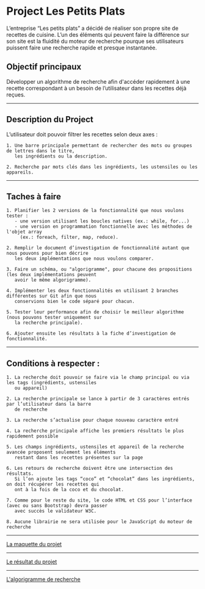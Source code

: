 # Project Les Petits Plats


L’entreprise “Les petits plats” a décidé de réaliser son propre site de recettes de cuisine.
L’un des éléments qui peuvent faire la différence sur son site est la fluidité du moteur de recherche
pourque ses utilisateurs puissent faire une recherche rapide et presque instantanée.

## Objectif principaux
Développer un algorithme de recherche afin d'accéder rapidement à une recette correspondant à un besoin
de l’utilisateur dans les recettes déjà reçues.

----------------------------------------------------------------------------------------------------------

## Description du Project
L’utilisateur doit pouvoir filtrer les recettes selon deux axes :

    1. Une barre principale permettant de rechercher des mots ou groupes de lettres dans le titre, 
       les ingrédients ou la description.

    2. Recherche par mots clés dans les ingrédients, les ustensiles ou les appareils.

----------------------------------------------------------------------------------------------------------

## Taches à faire

    1. Planifier les 2 versions de la fonctionnalité que nous voulons tester : 
       - une version utilisant les boucles natives (ex.: while, for...)
       - une version en programmation fonctionnelle avec les méthodes de l'objet array 
         (ex.: foreach, filter, map, reduce).     
    
    2. Remplir le document d’investigation de fonctionnalité autant que nous pouvons pour bien décrire 
       les deux implémentations que nous voulons comparer.
    
    3. Faire un schéma, ou "algorigramme", pour chacune des propositions (les deux implémentations peuvent 
       avoir le même algorigramme).
    
    4. Implémenter les deux fonctionnalités en utilisant 2 branches différentes sur Git afin que nous 
       conservions bien le code séparé pour chacun.
    
    5. Tester leur performance afin de choisir le meilleur algorithme (nous pouvons tester uniquement sur 
       la recherche principale).
    
    6. Ajouter ensuite les résultats à la fiche d’investigation de fonctionnalité.

-------------------------------------------------------------------------------------------------------------

## Conditions à respecter :
    
    1. La recherche doit pouvoir se faire via le champ principal ou via les tags (ingrédients, ustensiles 
       ou appareil)
    
    2. La recherche principale se lance à partir de 3 caractères entrés par l’utilisateur dans la barre 
       de recherche

    3. La recherche s’actualise pour chaque nouveau caractère entré

    4. La recherche principale affiche les premiers résultats le plus rapidement possible
    
    5. Les champs ingrédients, ustensiles et appareil de la recherche avancée proposent seulement les éléments
       restant dans les recettes présentes sur la page

    6. Les retours de recherche doivent être une intersection des résultats. 
       Si l’on ajoute les tags “coco” et “chocolat” dans les ingrédients, on doit récupérer les recettes qui 
       ont à la fois de la coco et du chocolat.

    7. Comme pour le reste du site, le code HTML et CSS pour l’interface (avec ou sans Bootstrap) devra passer
       avec succès le validateur W3C.

    8. Aucune librairie ne sera utilisée pour le JavaScript du moteur de recherche

-------------------------------------------------------------------------------------------------------------

[La maquette du projet](https://www.figma.com/file/xqeE1ZKlHUWi2Efo8r73NK/UI-Design-Les-Petits-Plats-FR?node-id=1%3A2)

-------------------------------------------------------------------------------------------------------------

[Le résultat du projet](https://vsabernard.github.io/P7Les-Petits-Plats/)

-------------------------------------------------------------------------------------------------------------

[L'algorigramme de recherche](https://viewer.diagrams.net/?tags=%7B%7D&highlight=006666&edit=_blank&layers=1&nav=1&title=Algorigramme_P7_Les-petits-plats#R%3Cmxfile%3E%3Cdiagram%20id%3D%22f9-gHb_kgUe9WOifYyFr%22%20name%3D%22Sc%C3%A9nario%20global%22%3E7V3bkps4EP0a1z5NCklcH%2BeaTVWS2cpUbvvG2LLNBCMv4Mw4X7%2BSQYCEsGUbMDPlVCUxQhKg03261WrBCF0vXt7H%2FnL%2BiUxwOILG5GWEbkYQAs%2F26H%2BsZJ2VuI6bFcziYJIVGWXBQ%2FAH5y156SqY4CQvy4pSQsI0WIqFYxJFeJwKZX4ck2ex2pSEE6Fg6c9wreBh7If10u%2FBJJ3npbZllif%2BxsFszi8N%2BBMvfF47f5Rk7k%2FIc6UI3Y7QdUxImv0ij0%2FsCaAR%2Bo90FDf1spbCSG3qLl6ucUhH%2Bi47pD%2Fy1sLZomHxFDGO0upN3TU0sLDzbfkR3H658v%2F2ksm31Wp6f5H38tsPV5jfnh3S%2Fq7miP6asV83o2s0uvQeVyk%2FRy9Sns5HIl3z8aWXpVDSg6vneZDih6U%2FZmeeqTSxftMFGwhQtKw%2BAb8dHKf4pVKUP9F7TBY4jde0Sn4WujlouSya%2BfA%2BV4A1crDmFUztvMzPZWlW9AyrCOSDuMeAQo0B%2FRjEmMnEX0G0ZINqTLLDVRqEQeKneBXrjTQVvyX7SYfQD0McklnsL2jFJY4D%2Bjg4ls%2F9U57YBc40eMFceVsCC3iWABYwjRpaSIWW2RVawFTAJYvzhLJHfkjidE5mJPLD27L0KiaraILZdQx6VNb5SMgyH70nnKbrfDT9VUo0FSEhq3iMtzwAyvnTj2c43VIvf072LFuRinHop8FvkSnbVxLzFKOMX4L0R96c%2Ff7Jfr%2Bz8qObl8qpm3V%2BMCVRek1CEm%2FuEl1fG%2FQPLU%2FSmPzClTN3d%2FmZo7FsD6O86T8kiNJSCxEStRAaknZlwpS3KpG%2BjGN%2FXam2ZBWS5usADwnXQUCyTzvq8%2FsqBS27g1LsijE5XBKRBl3fRmlMGZMyNN6o2oye8BeMLqPHZLmBXEnWcj9Fs%2ByIXc1AzM%2BhDE3NPDOybkwdIy3qj%2Bdk8bhK%2BjGylmhkoenWrayt4G0AOyNu65UTt6lJ3AAMirlV9lKW87sg5Arjs3%2BCJMUHqszGMYrxmIKANfVCgLR%2F3TANT083OvNAbQ3NiCaXbCJFj8ahnyTBWBwXcRALu1nYyp8Vi6q2m3RA43XWyLRdXpBZXANYvKBsvDkSWld81ZvjDCufZO7SNaipahVoLQWyvOxIO23x%2BTL3lmU7nT13zU7XO0JiR56evW%2FLxPLH6EIgTQdURfKdgba7c%2BygPbkamLxASV5knHXlBSFbbe77EhgdBhuybQe6hAN0Jagf4w50okGfgoQZ5Y27SgXMeCKrwjcez6mRb3Jgm2z7HMf0L3ue3340zmJNr8PWFwx9MlsPnNeuKlBXVVqfHR838Dpxvp%2FsyhfpRRAe6P6uItH%2FPaSPMYnppHJJookfpRvNRXcDnGICUbVshRtdhAGFKSbqLJJr1EakxyBV1a%2FZFaSqBaNYKOrurjjDVzngcaraV3xKCuk73YSnTEniHHd7eMpCR9bfXr3hqTsNfgGd6NfldBowGy1N543XNzV3bHhicw11HCxewkLPzKcq1Nr%2Bb0WyCmg83kSbK0VZ2%2FuvHypYZD2IvW6HiI5sKuLgh8EsYtMyisNm2YiNfzD2w8v8xCKYTDLqw0nwx3%2FcdMUAzhWQ9mtdjawb1hdlu6RcURJpKyIR62UahKFU1IIoIOSIogDrnptqatadJOj4DyKae8GmO7b68Kr0VdToprWSVvAT57bIqUegVfh1Fn%2BGqvizjN%2Fn%2B89n%2FHIcoIAfdO0afkiFn9kRfkgnkH3Gr1ib4yEg7p6blh5%2BXemfOYyJrzTkhnH8InA%2BsDsnxDxIN5AJMdIhxCFnEgEDeYKMm3WK6jeViOvc25NxW1fGnUHJuOWdARkUIEi1UnDOtsvOehKfnT7bDqmM9jnbpmaIDBE4COvOVs%2FpNuabZT5Xl%2Fm8QTGfjU4x%2FocEp5sw6ySD0m0bpIZURWSI8STIQ6lt51CaljjxgjuizvUG%2BZ11m0Wp8lRlQr6ekyAJCmbfrBWPyjjyEcvAfZIzlJFXkbOrImfQFTnzwNfbI2dPk5y5xzIUcraGNP6dEG3r1rCBzqAnqZvRFdF6YoTStHYRrdSA31m3RKvyw3YQbeZCD45HgQgsclGdR3t2cuEb5VFOj7t5tPVk88OUUdZ6O08JbFRGALxtDbpRRhucQjxa2MXUbBrYn9YTR9q3zk1i40oTZ9nlastYAEk%2BLRPtkE%2FZjIEe0jtMlV9YS%2B94IqtUjrcMMJmjZjCK%2FJpdBqOzcJalyuZ4E%2FZCN3%2FZHFZSpqkCRG93Um0aOkgdkJeobL4icTodeLM%2Bk%2FbO6mFtreb3fXQOfxuBmVPrh4M09UPOMW1PP1RwvAn90N3AyjNFBqIftjOk8W%2BOzdQd8EMc%2F%2BPx7dpp97gF4auUcjpFSz67y52DYhOkVe1uZ31%2BX0qPvf5UtriFzvVs8aka9uK15vrrpLedt6for6V7omFxFWvpPW9PMXUSrl5v8n7NlgPDAHrGvLOELEsn6XCvncxNduGQLfeHc712Vk8%2FG5lBgSqf6h%2B6kxkAKLK4Db1OrAswpNATv1CnAR5LZ9n1vJ2k%2Fe0kNbhNRTCq1%2F0kts4acDvUVL7Zo3iNx0%2FOR1ve6dE47LtTb3SzOnqiJxl84El9aNMTkoiuuMW26UleUOG33O36yHmPxV6kgjwpdYf7Gzs2WXSWWGLrpNeeASxTAqRdTiash5%2F6BVDHQTgDWMzyoPgGQtetz%2FJ6xc9RWfUzfo34SVGXkxOoo3DCug827rOqf0hGbyNSkoOmE2W01IAePYM0RSZ2pC4a%2FCqFh%2BaINhkYSM%2FZ29tFsyxbfaXGe5NbOD34dI7O8tJ5ytnBlBNaYijD4%2FmHp5pyOjru%2FVkUuhAFT3rnqFf3U%2FoVBZ1Y9FkUOhAFZIisgBRTjn5FYcucEXJ8vlSyCn4Hm4UJ9s%2BjH8eqXBxjGQfROFiyL3hU4IZ7wL2vpxviadqqn1vEzzZfArnyx79mm%2FrC2i9b%2FW1rLio6E%2FXXpUD%2BtkdBLNyuxGLL1k%2FYwBAloJwO2ImLTNMuaQXgLl%2ByZhJdfFFnreBsVEdymmMTn5wFrFnAHEsMgsL62xKUC6J8rekoCZs94encuYDY%2F%2F6BjIMLexFofclGxwTl41iTqepSKhOkBU4S9qEhSld%2FYcpbwi7y%2FS1Un5vLO5yCy2Jh8ny0PhZt11eXCfrjfXt%2Bf3%2BLPv37%2FT5BP1qTi7NrsqcFAkD8zohn9eel3nz%2BSh6mNomdTw%2Frm6%2Fk8v2PKy4Jw8j8KpfRRtVFtHe7Xo2%2FT8bYSB2VqcHaevwFGvY7eZGso7wueVuAnXsaTVETeWfRftX3ywJrure%2BssCgzvs2zjaxa5sIpZ2OZn2K1plJVBLhELYna39J6wT0BQxHcm75G1n2jh8bhrikVHyvsOXwcWFcpes08ppc3zgqX4kelh%2B9zKqX3w5Ft%2F8D%3C%2Fdiagram%3E%3Cdiagram%20id%3D%22pVMQFs_quWvSP4RLgCtF%22%20name%3D%22Axes%20de%20recherche%22%3E7V1bc5vIEv41rjzJxf3y6DhxNnu8STbZrU3ysoUlbJFgoUUovvz6w10w04NGgpkBeVyVigQIjeive%2FreZ%2Frl%2FeO72Fsv%2F4gWfnimKXdxsDjT35xpmpL%2BSw%2BsvTu%2FOKAWB7IrvgTP5UGzPLgNFv6mdV0SRWESrNsH59Fq5c%2BT1jEvjqOH9mW3UbhoHchW8WXuhT529J9gkSyLo7quNBb9mx%2FcLctvSk%2B5xZl7r7q6vHSz9BbRQ%2BOQ%2FvZMv4yjKCle3T9e%2BmH2ZNrP5Ypwtl5Z7K8Smg94fwbfFg%2Fvv18Ev3uf7pffn19%2FfT%2Bzirv88sJt%2BYvLxSZP1SPwF%2BkTKd9GcbKM7qKVF77dHX0dR9vVws%2B%2BRknf7a65jqJ1elBND%2F7wk%2BSpJKa3TaL00DK5D8uzt9EqKU%2BqRvo%2B%2FUXx09fsfudm9fZbefv8zZvH1run8l2x9mzBxGdUHtpE23heXnXhz5y3F3%2B5f%2Fzrbf803YetZ9%2FOKmx58Z1ffnR5%2FXFmxs9%2F%2Fq3%2FiJ7X8%2Bjd7fpdcV35wN%2F50b2frif9XOyHXhL8aq%2FDK7F3V19Xf%2FRTFKQr1JTH8gNuCfen8r2ttG9RrKv81I7o6YvGMnaHcijAsOj69S1YWGFSkqqFD%2Bu%2FbVSdmG1yIl6kF6jG%2BjGnSHU%2BfXVX%2Fp%2Ff6KY68ObsUj%2B7cG%2B2SXUqXfINenl6rPjq6jCK0jBMRUCGxodlkPhf1l5O3odU5LSxVv4yP078x26U4FStPmC2qeOUxHnYSQi3PLRsyAZLIcOgRcAOaoEYHCcTH8eMq43y5cPj77efI%2F2f78%2F3b994P%2F%2BlZkazJzPSUqFrkQDP1GAO0vP5qWz7gLCOUK1Nkz3Ahp9%2FP6BXkC2Brhk40h0A6QYrpBsnhHTydtJGOhlsHJDetcgupH%2F2kyD24%2FSqMNXW0jXM5%2BmzyF4ttplyFGWbyDwsRP8keMFps0K9IzdYocY9F15wTp0X%2BkpzWLXSlDYhDXRbHk61upk9XD2FwYO5%2FPztt5sPm%2B%2F%2Fe3w%2Fs81R0i17fxmFUZyvILVvsr%2F0%2BCaJo59%2B48zlZetMZRVpLbW9pbTvdPhB1XYyZtryE6aCwQRcutEGl85Ob%2B%2F6%2BXt1EM3y7jORGbY08ri6JoxWd%2F42rqQ1fkHi3YS%2Bt63vs7rZZP8t%2FPwRzlPkZVIf%2FdSZfgUcpBL%2By%2Bj%2BZrsRowRpCE01XPLXilJT8qsKK9GvQjuweBnC12wHn4yL8%2F9yHQRfveAieHj3ZXZz6Zl%2FedpMs5jwv%2Bq6527jz7Zb0DFRZYCxOHApFLVCBZtv136pr3k7Hs54PzutZMdfBSlaHrOvrOTCTgpMTn2rd31h6ps6Tqv9WB7GtQGy5kDP7%2Fv52BbCx47ZvmMhlzA%2B3qt8WgZyI8YCQdWIEoHo2Gu%2BUuY1OXcH9fk8JyzR1bdZe6vq2Me%2F3zfkRfMMracvlQFJG8NeGNyt0teZiZnKMP11JimCuRdelCfug8WiYBd%2FEzxnUqtE7Tp70PmjN1%2BfmW%2Bye6Ucsin5AQPxKlpld7kNwhA9BKjTFedWm3UvJcRF5BeghJiA%2BNKZiS%2F7pMRX%2Fu6THwfp08kgJFSmuUxkWip7zpXGn6a3EGWjdzxApnXe12iLUoevwBunl8R%2FDJIGStN338ors9c7jGZvnhpv%2BCC0pWXzRWgLOg6qfB27zToOX727Es5jQx1z%2B2yvbNPZxEtRgrvaQMhRNcPmCx1IQxMPnSOFByiSAR8d%2FCgGwcpFHHtPjQtKlY%2FswtOR4G4ZiichZs%2F16YtiBcNuaxSOvs%2F%2BfOnH2b%2FMes9seTTqoiy81abw75Wae7C6i%2F1FUIRqGmp%2F7threwYmYPPb9jlCm8pu42H1g35nVR8le1N7%2F5EzleahDiwiADce%2FDi1niKiFzF1Z1K0y7LW1As%2BtGO%2Bw6uOzdl1QuNMPULkbjeJv9oE4QnIWzREbmgcxS2sQpx8wgioeYMX6pxEZecyh41M0oYlX2V6TcGCtXJDjk2ONhJpoGatCQQxFIC%2FXGb8Nc4gxpD8pdPyF6%2Fkw85lHhTqg%2FT%2B1jZ0KsE%2FQ2nbAS4Q%2FVOhlF2TGeOM0y85JONQm%2Fl9Q3i9dPhxhjGGyMZiTEvwafbNqujHUxROketXLVGHKAHz9LGXZ1oKBKjKn0Z2k6EiSrui40q7CiV5D6FUwEY9ZGlNiCf5%2BEg0m5InixCYMKaEBCzClBc%2Fom1Cp5GU5nPOkLUGoizyHHNcyVdSAmx%2FFcc2E9FUEHZUaXX8IaqLQPxoRAIyTBmpKfTh44c%2BZWGTSBYZADeqa7VwYykWBhvDxVGjuYxQQ7ZHJGpGi5o6B0QUaiB3nUTNyFCjIda07ZrnuM7IFTdkzZ8Hbto5jRI3JN3GRXUbjkmMZHO1WzdFcAQCpVT4MaC8v1tFdJ42AlBYK6yISYOkivUidp3ZXNuVFmBXcqU25HKTm8vIhISJBhEVE8cNV9iAuTYv2R3RkYlB447oW3nZj5hka5ZHHLIK9p9IAFKtD%2FCIQMIEnbgDnxN3GrTcycuD37nMI6OYYCrNqcYwVVMFFCpWfYdgz%2BDEd8bBE%2BI6WIqC9zSxOyOFMXT9qsFiMnaGxc5MlzJ2hraFGI6KZCOnrd9kp5RC08mkpMrd2KzZcghCIG031NoaaBJCAwjBLNEbTHhDZeNqcZG1pMyMuNDbbIJ5%2Bwm2HzcLFaOuQzvbVaHtatLgOrQhRSMhNLnH1KuO9W3WoqH%2BKFRLpa0aMpB2jS5lWffBtSkWinNT6VwY%2FgHlsA9Uv2SoahaYVyCjTAyvdHU3KnlFZc4rB1VD8eEVGwVSLU0P5RWstalGmch%2FKLM4yKbg7oE%2Ber1a5bOzxb4MlJ6N3ytp2W1sOIAzm6tTEkyrkaYXaFHRmF5C3R5glQpFjhRcOtSRIdVwP3JOjSIrpQNwJ%2BaWtKA6T75JUxTW9Auww2wbMIj52mEUBvHQMV6IL19AhNcCggF8I7xVfolUpsasTNXd07rcZlxxo9MYoCPWpga2Wkl9fG02jXx7es37prfD1qCF%2BXbRWjBag9fSSHJyYIPXRPOrrNK4ZGrA6jQdLV66o5NkX%2FBx3uBqGSpJj3V0pts7Gyxjjkt7Xxse9AOmwsF7o9P0F3hBnsuDmrTwAb%2BF5azoyjnicTzad4l1qGPku1QNoxv%2B2AeqA2zhLzbvWurbdIYaKhoNIHOEq75tQvo20eGFdCT3Wpk7CjJzoOnX8jk4tg5XTgagqIPKNBeaRsPV4WWKNb1lCQadgw7dwCzR2dUWRVutkTlK2bI2spFrCtSrhKsLtZItI1Byuyw8rs1tO7AsStF1FRQ5x1p5Dur7YNg%2FGUYcjT%2BOH%2BKurjrNqkOaeNOjba9ZJRZtJoIRTdW1cyv900zXtsza6dW3AbPOyMGAcUslU4muj37XV61nKS%2FXB%2FZe6FfLD7%2Ff3%2F66Ca%2Fd2af%2FwvWb66eZCubbo3w2Yr83n%2BIJG8giIDxPXj0WO9fZpUq9Xf2KnnbtSdEEgSnZUSSa91OQ0WFvwMRbcNgbM8PKJmcSSB%2FLaAwrXd2PG1Z2FSyLiKhZahW1vjxtkpzDnXu%2F4UkpWhhni%2Frlzyv%2Fy020neciY4eZ2%2FSZQhkOuy%2BggAMtzSrYhP5t0gUaSOzgqiAkT0Lvxg9fe%2FOfd%2Fn1jUuu0r%2Bh7DvdRHRrDcNJPTS0JV8cRkCRKkBbBQAfkkapAfDa%2F7sWechGkZ2YFRL0InOqGOtHZPsgbAtvCs3gZpv02R3SHxWsNyS2bcBjAMZT0a3dwSU0q%2BpJkFzjbJ08MsYDui%2BD1%2FFqvty1yO7JAElQzlfNtWtvPi9bFOaFyHB95KjrkVUdzf%2BDYhCsuv3DAlA2DqVgKaCXL6xBakJ5auJ6yeCNmXvRUheqmND0Zc5Mi1TtT2LvzgfcEWhtuL9JZlmCteKvchN3G%2BdTVSZZRq7qVluSarQ9X1Vm5uPUWzvwEaVAC2bwOl4dmLsWOfTcopWXOQ0mP7MIU2PqjMa9aozJiGAjHaoyMt5zKHmPECXjw3sUxUfH8F66O87jYJ0E0eokWZDnmEaYBSdeXsuHBV1KFix846J4kCLB6Bge9NbrMPBW85PcBC0g6YgvBxoTt%2F%2F4cGAVddpvAAp1kBnjnHY1VWIaQolZLVPOnj5IpNpARJivSNUhwkkuBN2eFFzIa2xd5yoP6pQ6QSZCSsXrGN6%2BdBxmTNQxBpphOs5m7a3gUofmmZNKysnfl2tWh8CSgZRB6UAAmGuKjkbeSCWUJgUlk2MVDQwl2UWONYiGwI2JBnoARxdX3OjkNEEpgiYlgiyg4zFfKJE1UgmlSUHJVgVDSQWtG2mpgkkdVHUpBARwSuWhyI%2BTdSl7mLSW7x2qA7PCFJisMkZGw6TUKVq8WtB2LvPgHC002wofwn1w6hZkQuAHYmBzH2l%2Bl4XMtLOAfoec87t0mSpLw7xAE0L4QqEZXjpFs%2BGOsVl7RpKO2D2MMpZD2waHXdgaMqglX4HsQhPpFJo5YtC0thwxMfnkoNMTUxMqJCly8a5ftWShnHCmWkhPWRdITQcnnA0x8LNDJBw%2BLAHe5TrHJeC6LOepCSz2SFVxKTdJZpajQXYVYnr%2BUD35X8rcddVFylxdIMzJrCs%2FXP4ja0kotlGD1lFg8hoTCme9yOKEIYlpi83LpPD6HJPKBw8mOo08PhVqHMA5N1rmIE011GajypjoWJtJ47A46Q72OLX4dFDcddWs4q6owk3dlh6DlaYitxqoa2J6X3jNxHaO6AfqpTHtbNjRYFzmQ40nH8pFul5COfJ8paHMo5sCbhx0SjVQrsYXNzIWTmEVmbSNVE2hsfBqmb1j4Y1xqzIIjvkhNV14FBwcWiHZFuRGGrYVGgU3%2B0XBO4e2jtg%2FgfGVAZiUfIPgliz3pWEr2ripJbTS0JZB8CGJWYy2ECYjqYLgDVEoQ%2BBYCFw1oIga1xh4Ze5IB%2FDUHMA2Fo0HEiq4mq6WkBKwGxhI0uVBAA46uM0VXe5lifWwStgcBRtw7%2BKLGzkunCJ9gJD2yiswpaOblIbAgToyhZYtYTGugQJT2BepyHwuNnEmi%2BwqlIrYpBQxR%2FiGKmSWtoQSA51eB8pQ%2BGJJyMwwiSUGWDKFK2wU%2FcOhfHs4B7Aj274RLTuFNHsLaFXGN80eHK39olRtYRq0ZaNz1o%2FO7aon6da7C6OJuPg3WRYHFXpE08VfegIiDq3jMxBt1GRklYFYL5o%2BBdHWuj%2BB78I2D2MSnHrOuCyqM%2Bp9QkVR6ER7EwiS862K6pjWLFMNR%2BNAxVINVWg%2BDF%2FgUBTt7ACAjenBQ7ANZXsUQdvDtcohCK2jrnIHILQK1fmwy0%2BzKWyvHXEJFc6S4IRmnOgmPwaCU2RO4cppc5z20ltn190%2F3qWPfXl%2BG0YP86UXJ%2BfeahUlXjYy6F%2BtIa7Ledr58OtPqdDNZwrpb%2BLi1xay2Y%2Ff%2FvILEX0I%2BRZB7M%2FL%2B62ylJ%2BBCIfpmlAw1K6qjrmY2g45iA4wKml8k%2BRUglPMts%2FHJ5xVRY6ooYhlOuVD2T8kUeiM0mqZdBwMD3%2BS%2FEuwvlAdegTc61A0Jd3jzJbkBsm9s6PHRO6J9yAZjWuyr8%2FR1NGdvAp8H%2BxzxBV49FYEn%2BNQDjtn4r1QTgZUtbN5hwT93LCOxBXm%2FYXuxhpaEy8oPRlooe20esgrXA3iLa8mXpd1KqDCI1JHgwpQtniDSkgzIhnHONTbiebHCk94rKqjJHBGDRwXFTCa6OxGV2zFkgQOpdcW05yESxyyj08CZzzAwZI1xANHtoWaAHA0Ba3UFg8cihBRGOQPBLdpmvHT1B7I46dHmFFDsKSFNkGFQq4q1ydL4dCdwpN1DA2Nbboa3hgJfLYmq2dL4XyawrN1HQrUulxRS%2B6%2FIaumR7ORABkmAEvy3UjEelkkcCj3SdRYFg6c2tUokTNq5DgmlR7AGTuyN8wEsKMpqG%2FX1eqEOXHYEetskdihw46GY0c4cihSsz55WZnwomw7N2sMIwFysLjVLHFKsNINzM8BWIwaQDRmCdCqIhOsxhFb1jAn2NGxZRxnnGPLqiKkkYV0vB66iWCYEz3IQVUoOp3u2la0x1IpeVeKZn%2BK3VmkO4XPoT2FoKILAyu6cIVPjlSVcfW0uLrq3DF2u8S3xv4x1W4BmIWq1c1LD%2B8XgOTCYZJgqKYW0KrdPeX%2FunbMZ3TwBzHtGKBWYYGRsMO%2BFi8nxA6aoWIOG8c9NjUUQqnNhiOAhdffxRisR3iTshOzQsu5SC9QjfUjouIRVLerYNVHdUt%2FT7De%2BPs36yG2WgfxGmsObs5BYSp226x6RMLDSyAV6t%2FXAT2XM6XI3SCWWvXMvjxtklxfde79hj5bzHXNlvXLn1da8H2h2KaWd35Zg75BmCvLQKOY3Tdh1MFtIFpDBalQJ1pKENXxPQ3aqfKi99fe%2FOddfn3jkqv0b7hGA2jev4ZhxgC1aKc%2FaJbrIPjqBRfBw7svs5tLz%2FzL02bVAqbqqxmkcLlZj7y8%2Fjgz4%2Bc%2F%2F9Z%2FRM%2FrefTudv1uprowWXtXlLjnbuOv6vFRt7Oi7BR3xLYMg4Gm0oifCnl5yd0H1y5iBx%2BSRhhIx0fX1JFugqblnmvucaom2vPNtJAbDefSg%2BFGU4MkHG600BGGCLWNCMtRh4EDdiPWcBiXP2eqcEBS7Z0qhNYXDnXlPic4aOPyZ0wWDmjLWMM6d48sh3bQVrbZzaqm0LxgAXkOJCx6bhqqqznn1Ryf3rDIbqbrfGFBY8fsYFHalRITHQJfddGs8uMVS2axYhgMNN24xEeGVumvbPjCs7ffyu%2FL3%2BxMmfzdVNzhOI6OHRmE38mmU0kPdYTjX2SapWN8KD84DFQ56GWawzlMpAjK5Jjk0OGVoBhUj05mbSfJlVM5gNZkpB7CuWcYyZkgzq5HoMOxmRnJPdgLBQ4aPTOBoqK6NquJA4cZDijaBFPgAAVAOaxlR3lS39IaDugdanS0pwVPohMeG%2FAg3hYgbxOEzhCThGHokOuK%2BkMHofqe7pn7UfRyZEwbJvXQxCZMoP6JzGCiQ34ZmYc5sjxMtfLxVN47AxcvhovDBo0lDAYbg8a7O%2BJAY0dS%2BBmlQUYRXNK5RST7yQCKHufX7cFuO9aGZxN09s9NZcYqKT5RJOTep6wH6KnbVbby9P7FB8svUaSSUacbQGm7YPtd1WSFHTnsZgL7R53LXbv6XXwD4Wrh6tJXMlFfCZIoVyfOCUOSHIl7GkiybdEyiextkUiaEpJUnWOpMwwlIe2AJJSGh5ID6Nh8oUTryIOsM%2FIUUNJsk5Zn7xBDbfdVL9Wbtxu7u9fry8ocMyB3HuqXET5z%2BYzSxSIq5o1PJYNyYGjj3liHRf75NIZsrMx6IxpAnGBNGdgZ6enbOMqItkNZNlXyj2jhZ1f8Hw%3D%3D%3C%2Fdiagram%3E%3C%2Fmxfile%3E)
    